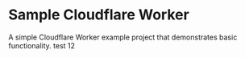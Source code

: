 # Sample Cloudflare Worker

A simple Cloudflare Worker example project that demonstrates basic functionality. test 12